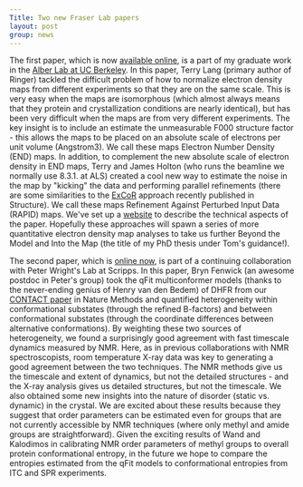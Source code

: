 ```yaml
---
Title: Two new Fraser Lab papers
layout: post
group: news
---
```

The first paper, which is now [available online](http://www.ncbi.nlm.nih.gov/pubmed/24363322), is a part of my graduate work in the [Alber Lab at UC Berkeley](http://ucxray.berkeley.edu). In this paper, Terry Lang (primary author of Ringer) tackled the difficult problem of how to normalize electron density maps from different experiments so that they are on the same scale.  This is very easy when the maps are isomorphous (which almost always means that they protein and crystallization conditions are nearly identical), but has been very difficult when the maps are from very different experiments.  The key insight is to include an estimate the unmeasurable F000 structure factor - this allows the maps to be placed on an absolute scale of electrons per unit volume (Angstrom3). We call these maps Electron Number Density (END) maps.  In addition, to complement the new absolute scale of electron density in END maps, Terry and James Holton (who runs the beamline we normally use 8.3.1. at ALS) created a cool new way to estimate the noise in the map by "kicking" the data and performing parallel refinements (there are some similarities to the [ExCoR](http://www.ncbi.nlm.nih.gov/pubmed/24076406) approach recently published in Structure).  We call these maps Refinement Against Perturbed Input Data (RAPID) maps. We've set up a [website](http://bl831.als.lbl.gov/END/RAPID/) to describe the technical aspects of the paper. Hopefully these approaches will spawn a series of more quantitative electron density map analyses to take us further Beyond the Model and Into the Map (the title of my PhD thesis under Tom's guidance!).

The second paper, which is [online now](http://www.pnas.org/content/early/2014/01/09/1323440111.abstract), is part of a continuing collaboration with Peter Wright's Lab at Scripps.  In this paper, Bryn Fenwick (an awesome postdoc in Peter's group) took the qFit multiconformer models (thanks to the never-ending genius of Henry van den Bedem) of DHFR from our [CONTACT paper](http://www.ncbi.nlm.nih.gov/pubmed/23913260) in Nature Methods and quantified heterogeneity within conformational substates (through the refined B-factors) and between conformational substates (through the coordinate differences between alternative conformations).  By weighting these two sources of heterogeneity, we found a surprisingly good agreement with fast timescale dynamics measured by NMR. Here, as in previous collaborations with NMR spectroscopists, room temperature X-ray data was key to generating a good agreement between the two techniques. The NMR methods give us the timescale and extent of dynamics, but not the detailed structures - and the X-ray analysis gives us detailed structures, but not the timescale. We also obtained some new insights into the nature of disorder (static vs. dynamic) in the crystal. We are excited about these results because they suggest that order parameters can be estimated even for groups that are not currently accessible by NMR techniques (where only methyl and amide groups are straightforward). Given the exciting results of Wand and Kalodimos in calibrating NMR order parameters of methyl groups to overall protein conformational entropy, in the future we hope to compare the entropies estimated from the qFit models to conformational entropies from ITC and SPR experiments.